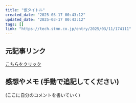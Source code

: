 ```yaml
---
title: "仮タイトル"
created_date: "2025-03-17 00:43:12"
updated_date: "2025-03-17 00:43:12"
tags: []
link: "https://tech.stmn.co.jp/entry/2025/03/11/174111"
---
```


## 元記事リンク

[こちらをクリック](https://tech.stmn.co.jp/entry/2025/03/11/174111)

## 感想やメモ (手動で追記してください)

(ここに自分のコメントを書いていく)

